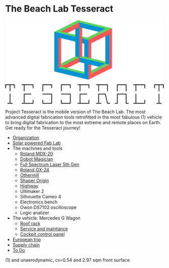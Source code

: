 # The Beach Lab Tesseract

![](img/tess.svg)

Project Tesseract is the mobile version of The Beach Lab. The most advanced digital fabrication tools retrofitted in the most fabulous (1) vehicle to bring digital fabrication to the most extreme and remote places on Earth. Get ready for the Tesseract journey!

- [Organization](doc/organization.md)
- [Solar powered Fab Lab](doc/solar.md)
- The machines and tools
	- [Roland MDX-20](doc/mdx20.md)
	- [Dobot Magician](doc/dobot.md)
	- [Full Spectrum Laser 5th Gen](doc/fullspectrum.md)
	- [Roland GX-24](doc/gx24.md)
	- [Othermill](doc/othermill.md)
	- [Shaper Origin](doc/shaper.md)
	- [Highway](https://github.com/fellesverkstedet/fabricatable-machines/tree/master/highway-mobile-large-format-cnc)
	- Ultimaker 2
	- Silhouette Cameo 4
	- Electronics bench
	- Owon DS7102 oscilloscope
	- Logic analizer
- The vehicle: Mercedes G Wagon
	- [Roof rack](doc/roofrack.md)
	- [Service and maintance](doc/service.md)
	- [Cockpit control panel](doc/cockpit.md)
- [European trip](doc/eurotrip.md)
- [Supply chain](doc/supply.md)
- [To Do](doc/todo.md)

(1) and unaerodynamic, cx=0.54 and 2.97 sqm front surface
